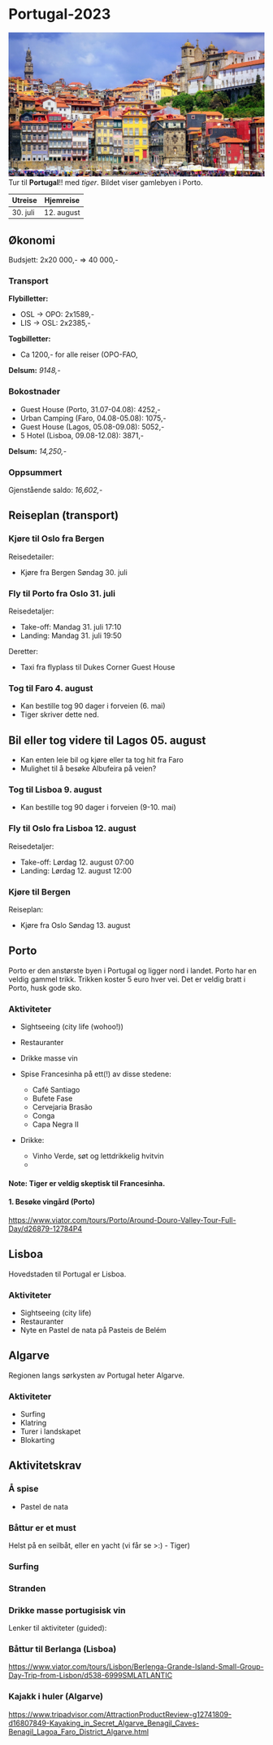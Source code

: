 # Portugal-2023
![alt text](./porto.webp)
Tur til **Portugal**!! med *tiger*. Bildet viser gamlebyen i Porto.

| Utreise  | Hjemreise | 
| ------------- | ------------- |
| 30. juli  | 12. august  |

## Økonomi
Budsjett: 2x20 000,- => 40 000,-

### Transport
**Flybilletter:** 
- OSL -> OPO: 2x1589,-
- LIS -> OSL: 2x2385,-

**Togbilletter:**
- Ca 1200,- for alle reiser (OPO-FAO, 

**Delsum:**
*9148,-*
### Bokostnader
- Guest House (Porto, 31.07-04.08): 4252,-
- Urban Camping (Faro, 04.08-05.08): 1075,-
- Guest House (Lagos, 05.08-09.08): 5052,-
- 5 Hotel (Lisboa, 09.08-12.08): 3871,-

**Delsum:** 
*14,250,-*

### Oppsummert
Gjenstående saldo: *16,602,-*

## Reiseplan (transport)

### Kjøre til Oslo fra Bergen
Reisedetailer:
- Kjøre fra Bergen Søndag 30. juli

### Fly til Porto fra Oslo 31. juli
Reisedetaljer:
- Take-off: Mandag 31. juli 17:10
- Landing: Mandag 31. juli 19:50

Deretter:
- Taxi fra flyplass til Dukes Corner Guest House

### Tog til Faro 4. august
- Kan bestille tog 90 dager i forveien (6. mai)
- Tiger skriver dette ned.

## Bil eller tog videre til Lagos 05. august
- Kan enten leie bil og kjøre eller ta tog hit fra Faro
- Mulighet til å besøke Albufeira på veien?

### Tog til Lisboa 9. august 
- Kan bestille tog 90 dager i forveien (9-10. mai)


### Fly til Oslo fra Lisboa 12. august
Reisedetaljer:
- Take-off: Lørdag 12. august 07:00
- Landing: Lørdag 12. august 12:00

### Kjøre til Bergen
Reiseplan:
- Kjøre fra Oslo Søndag 13. august

## Porto
Porto er den anstørste byen i Portugal og ligger nord i landet.
Porto har en veldig gammel trikk. Trikken koster 5 euro hver vei.
Det er veldig bratt i Porto, husk gode sko.

### Aktiviteter
- Sightseeing (city life (wohoo!))
- Restauranter
- Drikke masse vin
- Spise Francesinha på ett(!) av disse stedene:
    - Café Santiago
    - Bufete Fase
    - Cervejaria Brasão
    - Conga
    - Capa Negra II

- Drikke:
	- Vinho Verde, søt og lettdrikkelig hvitvin
	- 
#### Note: Tiger er veldig skeptisk til Francesinha.

#### 1. Besøke vingård (Porto)

https://www.viator.com/tours/Porto/Around-Douro-Valley-Tour-Full-Day/d26879-12784P4

## Lisboa
Hovedstaden til Portugal er Lisboa.

### Aktiviteter
- Sightseeing (city life)
- Restauranter
- Nyte en Pastel de nata på Pasteis de Belém

## Algarve
Regionen langs sørkysten av Portugal heter Algarve.

### Aktiviteter
- Surfing
- Klatring
- Turer i landskapet
- Blokarting


## Aktivitetskrav

### Å spise
- Pastel de nata

### Båttur er et must
Helst på en seilbåt, eller en yacht (vi får se >:) - Tiger)

### Surfing

### Stranden

### Drikke masse portugisisk vin

Lenker til aktiviteter (guided):


### Båttur til Berlanga (Lisboa)
https://www.viator.com/tours/Lisbon/Berlenga-Grande-Island-Small-Group-Day-Trip-from-Lisbon/d538-6999SMLATLANTIC

### Kajakk i huler (Algarve)

https://www.tripadvisor.com/AttractionProductReview-g12741809-d16807849-Kayaking_in_Secret_Algarve_Benagil_Caves-Benagil_Lagoa_Faro_District_Algarve.html
